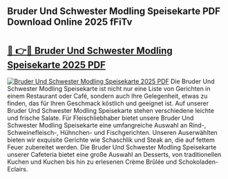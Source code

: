 ## Bruder Und Schwester Modling Speisekarte PDF Download Online 2025 fFiTv

# <h2><a href="http://gccb9a.nevu.top/?p=Bruder+Und+Schwester+Modling+Speisekarte">🔗 👉🔴 Bruder Und Schwester Modling Speisekarte 2025 PDF</a></h2>

[![Bruder Und Schwester Modling Speisekarte 2025 PDF](https://i.imgur.com/dBaPXMq.png)](http://gccb9a.nevu.top/?p=Bruder+Und+Schwester+Modling+Speisekarte)
Die Bruder Und Schwester Modling Speisekarte ist nicht nur eine Liste von Gerichten in einem Restaurant oder Café, sondern auch Ihre Gelegenheit, etwas zu finden, das für Ihren Geschmack köstlich und geeignet ist. Auf unserer Bruder Und Schwester Modling Speisekarte stehen verschiedene leichte und frische Salate. Für Fleischliebhaber bietet unsere Bruder Und Schwester Modling Speisekarte eine umfangreiche Auswahl an Rind-, Schweinefleisch-, Hühnchen- und Fischgerichten. Unseren Auserwählten bieten wir exquisite Gerichte wie Schaschlik und Steak an, die auf fettem Feuer zubereitet werden. Die Bruder Und Schwester Modling Speisekarte unserer Cafeteria bietet eine große Auswahl an Desserts, von traditionellen Kuchen und Kuchen bis hin zu erlesenen Crème Brûlée und Schokoladen-Eclairs.
